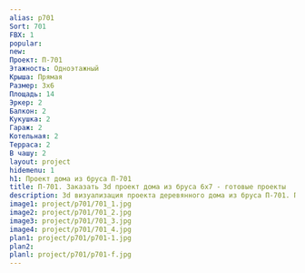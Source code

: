 ```yaml
---
alias: p701
Sort: 701
FBX: 1
popular: 
new: 
Проект: П-701
Этажность: Одноэтажный
Крыша: Прямая
Размер: 3х6
Площадь: 14
Эркер: 2
Балкон: 2
Кукушка: 2
Гараж: 2
Котельная: 2
Терраса: 2
В чашу: 2
layout: project
hidemenu: 1
h1: Проект дома из бруса П-701
title: П-701. Заказать 3d проект дома из бруса 6х7 - готовые проекты
description: 3d визуализация проекта деревянного дома из бруса П-701. Площадь 35 м2, размер 6х7. Вы можете внести любые изменения в проект.
image1: project/p701/701_1.jpg
image2: project/p701/701_2.jpg
image3: project/p701/701_3.jpg
image4: project/p701/701_4.jpg
plan1: project/p701/p701-1.jpg
plan2: 
planl: project/p701/p701-f.jpg
---
```

